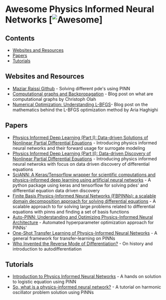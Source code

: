 # Awesome Physics Informed Neural Networks [![Awesome](https://cdn.rawgit.com/sindresorhus/awesome/d7305f38d29fed78fa85652e3a63e154dd8e8829/media/badge.svg)]

## Contents

- [Websites and Resources](#websites-and-resources)
- [Papers](#papers)
- [Tutorials](#tutorials)

## Websites and Resources
- [Maziar Raissi Github](https://github.com/maziarraissi/PINNs) - Solving different pde's using PINN
- [Computational graphs and Backpropagation](http://colah.github.io/posts/2015-08-Backprop/) - Blog post on what are computational graphs by Christoph Olah
- [Numerical Optimization: Understanding L-BFGS](https://aria42.com/blog/2014/12/understanding-lbfgs)- Blog post on the mathematics behind the L-BFGS optimization method by Aria Haghighi
## Papers
- [Physics Informed Deep Learning (Part I): Data-driven Solutions of Nonlinear Partial Differential Equations](https://arxiv.org/abs/1711.10561) - Introducing physics informed neural networks and their forward usage for surrogate modeling
- [Physics Informed Deep Learning (Part II): Data-driven Discovery of Nonlinear Partial Differential Equations](https://arxiv.org/abs/1711.10566) - Introducing physics informed neural netwroks with focus on data driven discovery of differential equations
- [SciANN: A Keras/Tensorflow wrapper for scientific computations and physics-informed deep learning using artificial neural networks](https://arxiv.org/pdf/2005.08803.pdf) - A python package using keras and tensorflow for solving pdes' and differential equation data driven discovery
- [Finite Basis Physics-Informed Neural Networks (FBPINNs): a scalable domain decomposition approach for solving differential equations](https://arxiv.org/abs/2107.07871) - A scalable approach to for solving large problems related to differential equations with pinns and finding a set of basis functions
- [Auto-PINN: Understanding and Optimizing Physics-Informed Neural Architecture](https://arxiv.org/pdf/2205.13748.pdf) - Automated hyperparameter optimization approach for PINNs'
- [One-Shot Transfer Learning of Physics-Informed Neural Networks](https://arxiv.org/abs/2110.11286) - A general framework for transfer-learning on PINNs
- [Who Invented the Reverse Mode of Differentiation?](https://www.math.uni-bielefeld.de/documenta/vol-ismp/52_griewank-andreas-b.pdf) - On history and introduction to autodifferentiation

## Tutorials
- [Introduction to Physics Informed Neural Networks](https://towardsdatascience.com/solving-differential-equations-with-neural-networks-afdcf7b8bcc4) - A hands on solution to logistic equation using PINN
- [So, what is a physics-informed neural network?](https://benmoseley.blog/my-research/so-what-is-a-physics-informed-neural-network/) - A tutorial on harmonic oscillator problem solution using PINNs
